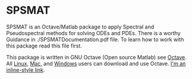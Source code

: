 # SPSMAT
SPSMAT is an Octave/Matlab package to apply Spectral and Pseudospectral methods for solving ODEs and PDEs.
There is a worthy Guidance in ./SPSMATDocumentation.pdf file. To learn how to work with this package read this file first. 


This package is written in GNU Octave (Open source Matlab) see [Octave](https://www.gnu.org/software/octave/).
All [Linux](https://wiki.octave.org/Octave_for_GNU/Linux), [Mac](https://wiki.octave.org/Octave_for_macOS), and [Windows](https://wiki.octave.org/Octave_for_Microsoft_Windows) users can download and use Octave. [I'm an inline-style link](https://www.google.com).
